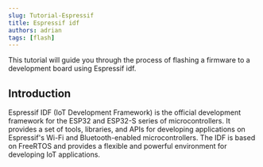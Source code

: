 ```yaml
---
slug: Tutorial-Espressif
title: Espressif idf
authors: adrian
tags: [flash]
---
```


This tutorial will guide you through the process of flashing a firmware to a development board using Espressif idf.

<!-- truncate -->


## Introduction

Espressif IDF (IoT Development Framework) is the official development framework for the ESP32 and ESP32-S series of microcontrollers. It provides a set of tools, libraries, and APIs for developing applications on Espressif's Wi-Fi and Bluetooth-enabled microcontrollers. The IDF is based on FreeRTOS and provides a flexible and powerful environment for developing IoT applications.



